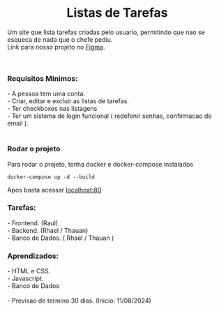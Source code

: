 <center><h1>Listas de Tarefas</h1></center>

<span>Um site que lista tarefas criadas pelo usuario, permitindo que nao se esqueca de nada que o chefe pediu.</span>
<br/>
<span>Link para nosso projeto no [Figma](https://www.figma.com/proto/oZGEE9SnAc4GdrBrmrRPMw/Bit-Note?node-id=6-2&t=piwXYxdGmV6vZQP1-1).</span>


<br/>
<h3>Requisitos Minimos:</h3>
- A pessoa tem uma conta.<br/>
- Criar, editar e excluir as listas de tarefas.<br/>
- Ter checkboxes nas listagens<br/>
- Ter um sistema de login funcional (  redefenir senhas, confirmacao de email ).<br/>

<br/>
<h3>Rodar o projeto</h3>
<span> Para rodar o projeto, tenha docker e docker-compose instalados</span>

```docker-compose
docker-compose up -d --build
```

<span>Apos basta acessar [localhost:80](https://localhost:80)</span>
 
<h3>Tarefas:</h3>
- Frontend. (Raul)<br/>
- Backend. (Rhael / Thauan)<br/>
- Banco de Dados. ( Rhael / Thauan )<br/>

 
<h3>Aprendizados: </h3>
- HTML e CSS.<br/>
- Javascript.<br/>
- Banco de Dados<br/>
<br/>
- Previsao de termino 30 dias.
  (Inicio: 11/08/2024)

